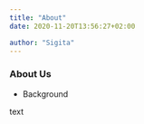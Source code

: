```yaml
---
title: "About"
date: 2020-11-20T13:56:27+02:00

author: "Sigita"
---
```


### About Us
* Background

text
